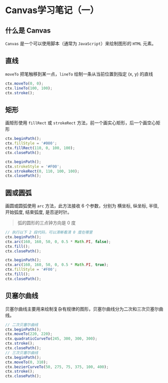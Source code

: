 # Canvas学习笔记（一）

## 什么是 Canvas

`Canvas` 是一个可以使用脚本（通常为 `JavaScript`）来绘制图形的 `HTML` 元素。

## 直线

`moveTo` 把笔触移到某一点，`lineTo` 绘制一条从当前位置到指定 (x, y) 的直线

```js
ctx.moveTo(0, 0);
ctx.lineTo(100, 100);
ctx.stroke();
```

## 矩形

画矩形使用 `fillRect` 或 `strokeRect` 方法，前一个画实心矩形，后一个画空心矩形

```js
ctx.beginPath();
ctx.fillStyle = '#000';
ctx.fillRect(110, 0, 100, 100);
ctx.closePath();

ctx.beginPath();
ctx.strokeStyle = '#F00';
ctx.strokeRect(0, 110, 100, 100);
ctx.closePath();
```

## 圆或圆弧

画圆或圆弧使用 `arc` 方法，此方法接收 6 个参数，分别为 横坐标, 纵坐标, 半径, 开始弧度, 结束弧度, 是否逆时针。

> 弧的圆形的三点钟方向是 0 度

```js
// 执行以下 2 段代码，可以清晰看清 0 度在哪里
ctx.beginPath();
ctx.arc(160, 160, 50, 0, 0.5 * Math.PI, false);
ctx.fill();
ctx.closePath();

ctx.beginPath();
ctx.arc(160, 160, 50, 0, 0.5 * Math.PI, true);
ctx.fillStyle = '#F00';
ctx.fill();
ctx.closePath();
```

## 贝塞尔曲线

贝塞尔曲线主要用来绘制复杂有规律的图形，贝塞尔曲线分为二次和三次贝塞尔曲线。

```js
// 二次贝塞尔曲线
ctx.beginPath();
ctx.moveTo(220, 220);
ctx.quadraticCurveTo(245, 300, 300, 300);
ctx.stroke();
ctx.closePath();
// 三次贝塞尔曲线
ctx.beginPath();
ctx.moveTo(0, 310);
ctx.bezierCurveTo(50, 275, 75, 375, 100, 400);
ctx.stroke();
ctx.closePath();
```